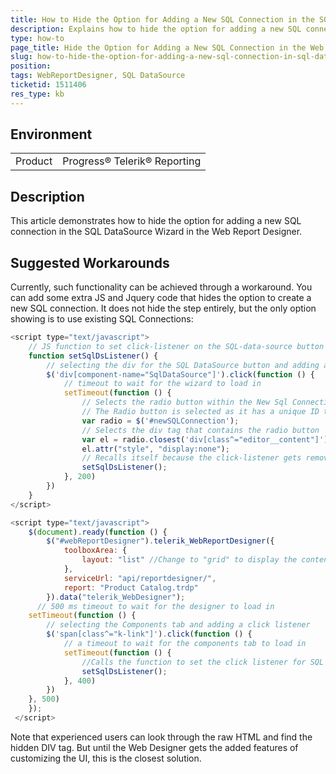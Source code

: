 ```yaml
---
title: How to Hide the Option for Adding a New SQL Connection in the SQL DataSource Wizard in Web Report Desgner
description: Explains how to hide the option for adding a new SQL connection in the Web Report Desiginer
type: how-to
page_title: Hide the Option for Adding a New SQL Connection in the Web Report Desgner
slug: how-to-hide-the-option-for-adding-a-new-sql-connection-in-sql-datasource-wizard-in-web-report-desgner
position: 
tags: WebReportDesigner, SQL DataSource
ticketid: 1511406
res_type: kb
---
```


## Environment
<table>
	<tbody>
		<tr>
			<td>Product</td>
			<td>Progress® Telerik® Reporting</td>
		</tr>
	</tbody>
</table>


## Description
This article demonstrates how to hide the option for adding a new SQL connection in the SQL DataSource Wizard in the Web Report Designer.


## Suggested Workarounds
Currently, such functionality can be achieved through a workaround. You can add some extra JS and Jquery code that hides the option to create a new SQL connection. 
It does not hide the step entirely, but the only option showing is to use existing SQL Connections:

```JavaScript
<script type="text/javascript">
    // JS function to set click-listener on the SQL-data-source button
    function setSqlDsListener() {
        // selecting the div for the SQL DataSource button and adding a listener
        $('div[component-name="SqlDataSource"]').click(function () {
            // timeout to wait for the wizard to load in
            setTimeout(function () {
                // Selects the radio button within the New Sql Connection DIV
                // The Radio button is selected as it has a unique ID to it, the div does not
                var radio = $('#newSQLConnection');
                // Selects the div tag that contains the radio button
                var el = radio.closest('div[class^="editor__content"]');
                el.attr("style", "display:none");
                // Recalls itself because the click-listener gets removed after the wizards opens
                setSqlDsListener();
            }, 200)
        })
    }
</script>

<script type="text/javascript">
    $(document).ready(function () {
        $("#webReportDesigner").telerik_WebReportDesigner({
            toolboxArea: {
                layout: "list" //Change to "grid" to display the contents of the Components area in a flow grid layout.
            },
            serviceUrl: "api/reportdesigner/",
            report: "Product Catalog.trdp"
        }).data("telerik_WebDesigner");
      // 500 ms timeout to wait for the designer to load in
    setTimeout(function () {
        // selecting the Components tab and adding a click listener
        $('span[class^="k-link"]').click(function () {
            // a timeout to wait for the components tab to load in
            setTimeout(function () {
                //Calls the function to set the click listener for SQL DataSource
                setSqlDsListener();
            }, 400)
        })
    }, 500)
    });
 </script>
```

Note that experienced users can look through the raw HTML and find the hidden DIV tag. But until the Web Designer gets the added features of customizing the UI, this is the closest solution.
